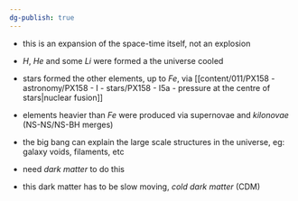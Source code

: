 ```yaml
---
dg-publish: true
---
```


- this is an expansion of the space-time itself, not an explosion

- $H$, $He$ and some $Li$ were formed a the universe cooled
- stars formed the other elements, up to $Fe$, via [[content/011/PX158 - astronomy/PX158 - I - stars/PX158 - I5a - pressure at the centre of stars\|nuclear fusion]] 
- elements heavier than $Fe$ were produced via supernovae and *kilonovae* (NS-NS/NS-BH merges)

- the big bang can explain the large scale structures in the universe, eg: galaxy voids, filaments, etc
- need *dark matter* to do this
- this dark matter has to be slow moving, *cold dark matter* (CDM)